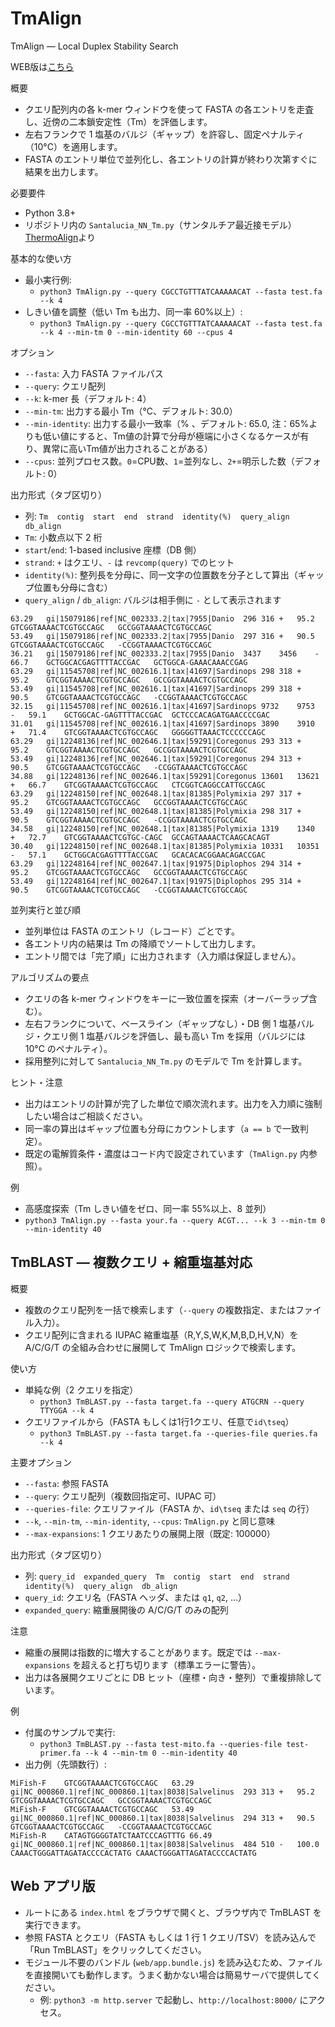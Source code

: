 # TmAlign

TmAlign — Local Duplex Stability Search

WEB版は[こちら](https://c2997108.github.io/TmAlign/)

概要
- クエリ配列内の各 k-mer ウィンドウを使って FASTA の各エントリを走査し、近傍の二本鎖安定性（Tm）を評価します。
- 左右フランクで 1 塩基のバルジ（ギャップ）を許容し、固定ペナルティ（10°C）を適用します。
- FASTA のエントリ単位で並列化し、各エントリの計算が終わり次第すぐに結果を出力します。

必要要件
- Python 3.8+
- リポジトリ内の `Santalucia_NN_Tm.py`（サンタルチア最近接モデル）[ThermoAlign](https://github.com/drmaize/ThermoAlign)より

基本的な使い方
- 最小実行例:
  - `python3 TmAlign.py --query CGCCTGTTTATCAAAAACAT --fasta test.fa --k 4`
- しきい値を調整（低い Tm も出力、同一率 60%以上）:
  - `python3 TmAlign.py --query CGCCTGTTTATCAAAAACAT --fasta test.fa --k 4 --min-tm 0 --min-identity 60 --cpus 4`

オプション
- `--fasta`: 入力 FASTA ファイルパス
- `--query`: クエリ配列
- `--k`: k-mer 長（デフォルト: 4）
- `--min-tm`: 出力する最小 Tm（°C、デフォルト: 30.0）
- `--min-identity`: 出力する最小一致率（% 、デフォルト: 65.0, 注：65%よりも低い値にすると、Tm値の計算で分母が極端に小さくなるケースが有り、異常に高いTm値が出力されることがある）
- `--cpus`: 並列プロセス数。`0`=CPU数、`1`=並列なし、`2+`=明示した数（デフォルト: 0）

出力形式（タブ区切り）
- 列: `Tm  contig  start  end  strand  identity(%)  query_align  db_align`
- `Tm`: 小数点以下 2 桁
- `start`/`end`: 1-based inclusive 座標（DB 側）
- `strand`: `+` はクエリ、`-` は `revcomp(query)` でのヒット
- `identity(%)`: 整列長を分母に、同一文字の位置数を分子として算出（ギャップ位置も分母に含む）
- `query_align` / `db_align`: バルジは相手側に `-` として表示されます

```
63.29	gi|15079186|ref|NC_002333.2|tax|7955|Danio	296	316	+	95.2	GTCGGTAAAACTCGTGCCAGC	GCCGGTAAAACTCGTGCCAGC
53.49	gi|15079186|ref|NC_002333.2|tax|7955|Danio	297	316	+	90.5	GTCGGTAAAACTCGTGCCAGC	-CCGGTAAAACTCGTGCCAGC
36.21	gi|15079186|ref|NC_002333.2|tax|7955|Danio	3437	3456	-	66.7	GCTGGCACGAGTTTTACCGAC	GCTGGCA-GAAACAAACCGAG
63.29	gi|11545708|ref|NC_002616.1|tax|41697|Sardinops	298	318	+	95.2	GTCGGTAAAACTCGTGCCAGC	GCCGGTAAAACTCGTGCCAGC
53.49	gi|11545708|ref|NC_002616.1|tax|41697|Sardinops	299	318	+	90.5	GTCGGTAAAACTCGTGCCAGC	-CCGGTAAAACTCGTGCCAGC
32.15	gi|11545708|ref|NC_002616.1|tax|41697|Sardinops	9732	9753	-	59.1	GCTGGCAC-GAGTTTTACCGAC	GCTCCCACAGATGAACCCCGAC
31.01	gi|11545708|ref|NC_002616.1|tax|41697|Sardinops	3890	3910	+	71.4	GTCGGTAAAACTCGTGCCAGC	GGGGGTTAAACTCCCCCCAGC
63.29	gi|12248136|ref|NC_002646.1|tax|59291|Coregonus	293	313	+	95.2	GTCGGTAAAACTCGTGCCAGC	GCCGGTAAAACTCGTGCCAGC
53.49	gi|12248136|ref|NC_002646.1|tax|59291|Coregonus	294	313	+	90.5	GTCGGTAAAACTCGTGCCAGC	-CCGGTAAAACTCGTGCCAGC
34.88	gi|12248136|ref|NC_002646.1|tax|59291|Coregonus	13601	13621	+	66.7	GTCGGTAAAACTCGTGCCAGC	CTCGGTCAGGCCATTGCCAGC
63.29	gi|12248150|ref|NC_002648.1|tax|81385|Polymixia	297	317	+	95.2	GTCGGTAAAACTCGTGCCAGC	GCCGGTAAAACTCGTGCCAGC
53.49	gi|12248150|ref|NC_002648.1|tax|81385|Polymixia	298	317	+	90.5	GTCGGTAAAACTCGTGCCAGC	-CCGGTAAAACTCGTGCCAGC
34.58	gi|12248150|ref|NC_002648.1|tax|81385|Polymixia	1319	1340	+	72.7	GTCGGTAAAACTCGTGC-CAGC	GCCAGTAAAACTCAAGCACAGT
30.40	gi|12248150|ref|NC_002648.1|tax|81385|Polymixia	10331	10351	-	57.1	GCTGGCACGAGTTTTACCGAC	GCACACACGGAACAGACCGAC
63.29	gi|12248164|ref|NC_002647.1|tax|91975|Diplophos	294	314	+	95.2	GTCGGTAAAACTCGTGCCAGC	GCCGGTAAAACTCGTGCCAGC
53.49	gi|12248164|ref|NC_002647.1|tax|91975|Diplophos	295	314	+	90.5	GTCGGTAAAACTCGTGCCAGC	-CCGGTAAAACTCGTGCCAGC
```

並列実行と並び順
- 並列単位は FASTA のエントリ（レコード）ごとです。
- 各エントリ内の結果は Tm の降順でソートして出力します。
- エントリ間では「完了順」に出力されます（入力順は保証しません）。

アルゴリズムの要点
- クエリの各 k-mer ウィンドウをキーに一致位置を探索（オーバーラップ含む）。
- 左右フランクについて、ベースライン（ギャップなし）・DB 側 1 塩基バルジ・クエリ側 1 塩基バルジを評価し、最も高い Tm を採用（バルジには 10°C のペナルティ）。
- 採用整列に対して `Santalucia_NN_Tm.py` のモデルで Tm を計算します。

ヒント・注意
- 出力はエントリの計算が完了した単位で順次流れます。出力を入力順に強制したい場合はご相談ください。
- 同一率の算出はギャップ位置も分母にカウントします（`a == b` で一致判定）。
- 既定の電解質条件・濃度はコード内で設定されています（`TmAlign.py` 内参照）。

例
- 高感度探索（Tm しきい値をゼロ、同一率 55%以上、8 並列）
 - `python3 TmAlign.py --fasta your.fa --query ACGT... --k 3 --min-tm 0 --min-identity 40`

## TmBLAST — 複数クエリ + 縮重塩基対応

概要
- 複数のクエリ配列を一括で検索します（`--query` の複数指定、またはファイル入力）。
- クエリ配列に含まれる IUPAC 縮重塩基（R,Y,S,W,K,M,B,D,H,V,N）を A/C/G/T の全組み合わせに展開して TmAlign ロジックで検索します。

使い方
- 単純な例（2 クエリを指定）
  - `python3 TmBLAST.py --fasta target.fa --query ATGCRN --query TTYGGA --k 4`
- クエリファイルから（FASTA もしくは1行1クエリ、任意で`id\tseq`）
  - `python3 TmBLAST.py --fasta target.fa --queries-file queries.fa --k 4`

主要オプション
- `--fasta`: 参照 FASTA
- `--query`: クエリ配列（複数回指定可、IUPAC 可）
- `--queries-file`: クエリファイル（FASTA か、`id\tseq` または `seq` の行）
- `--k`, `--min-tm`, `--min-identity`, `--cpus`: `TmAlign.py` と同じ意味
- `--max-expansions`: 1 クエリあたりの展開上限（既定: 100000）

出力形式（タブ区切り）
- 列: `query_id  expanded_query  Tm  contig  start  end  strand  identity(%)  query_align  db_align`
- `query_id`: クエリ名（FASTA ヘッダ、または `q1`, `q2`, ...）
- `expanded_query`: 縮重展開後の A/C/G/T のみの配列

注意
- 縮重の展開は指数的に増大することがあります。既定では `--max-expansions` を超えると打ち切ります（標準エラーに警告）。
- 出力は各展開クエリごとに DB ヒット（座標・向き・整列）で重複排除しています。

例
- 付属のサンプルで実行:
  - `python3 TmBLAST.py --fasta test-mito.fa --queries-file test-primer.fa --k 4 --min-tm 0 --min-identity 40`
 - 出力例（先頭数行）:
```
MiFish-F	GTCGGTAAAACTCGTGCCAGC	63.29	gi|NC_000860.1|ref|NC_000860.1|tax|8038|Salvelinus	293	313	+	95.2	GTCGGTAAAACTCGTGCCAGC	GCCGGTAAAACTCGTGCCAGC
MiFish-F	GTCGGTAAAACTCGTGCCAGC	53.49	gi|NC_000860.1|ref|NC_000860.1|tax|8038|Salvelinus	294	313	+	90.5	GTCGGTAAAACTCGTGCCAGC	-CCGGTAAAACTCGTGCCAGC
MiFish-R	CATAGTGGGGTATCTAATCCCAGTTTG	66.49	gi|NC_000860.1|ref|NC_000860.1|tax|8038|Salvelinus	484	510	-	100.0	CAAACTGGGATTAGATACCCCACTATG	CAAACTGGGATTAGATACCCCACTATG
```

## Web アプリ版

- ルートにある `index.html` をブラウザで開くと、ブラウザ内で TmBLAST を実行できます。
- 参照 FASTA とクエリ（FASTA もしくは 1 行 1 クエリ/TSV）を読み込んで「Run TmBLAST」をクリックしてください。
- モジュール不要のバンドル (`web/app.bundle.js`) を読み込むため、ファイルを直接開いても動作します。うまく動かない場合は簡易サーバで提供してください。
  - 例: `python3 -m http.server` で起動し、`http://localhost:8000/` にアクセス。

